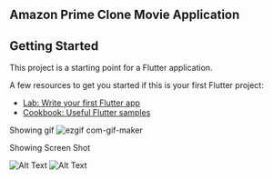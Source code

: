 ## Amazon Prime Clone Movie Application

## Getting Started

This project is a starting point for a Flutter application.

A few resources to get you started if this is your first Flutter project:

- [Lab: Write your first Flutter app](https://flutter.dev/docs/get-started/codelab)
- [Cookbook: Useful Flutter samples](https://flutter.dev/docs/cookbook)


Showing gif
![ezgif com-gif-maker](https://user-images.githubusercontent.com/52205782/117848245-be2c0700-b2a0-11eb-9373-3376f0e3709b.gif)



Showing Screen Shot


![Alt Text](https://gifyu.com/image/5Uvc)
![Alt Text](https://gifyu.com/image/5Uvn)



